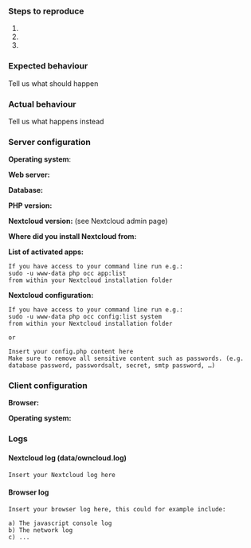<!--
Thanks for reporting issues back to Nextcloud! This is the issue tracker of the Quota warning App, if you have any support question please check out https://help.nextcloud.com/

Find other components at https://github.com/nextcloud/core/blob/master/CONTRIBUTING.md#guidelines

To make it possible for us to help you please fill out below information carefully.
-->
### Steps to reproduce
1.
2.
3.

### Expected behaviour
Tell us what should happen

### Actual behaviour
Tell us what happens instead

### Server configuration
<!--
You can use the Issue Template application to prefill most of the required information: https://apps.nextcloud.com/apps/issuetemplate
-->

**Operating system**:

**Web server:**

**Database:**

**PHP version:**

**Nextcloud version:** (see Nextcloud admin page)

**Where did you install Nextcloud from:**


**List of activated apps:**

```
If you have access to your command line run e.g.:
sudo -u www-data php occ app:list
from within your Nextcloud installation folder
```

**Nextcloud configuration:**

```
If you have access to your command line run e.g.:
sudo -u www-data php occ config:list system
from within your Nextcloud installation folder

or

Insert your config.php content here
Make sure to remove all sensitive content such as passwords. (e.g. database password, passwordsalt, secret, smtp password, …)
```

### Client configuration
**Browser:**

**Operating system:**

### Logs

#### Nextcloud log (data/owncloud.log)
```
Insert your Nextcloud log here
```

#### Browser log
```
Insert your browser log here, this could for example include:

a) The javascript console log
b) The network log
c) ...
```
